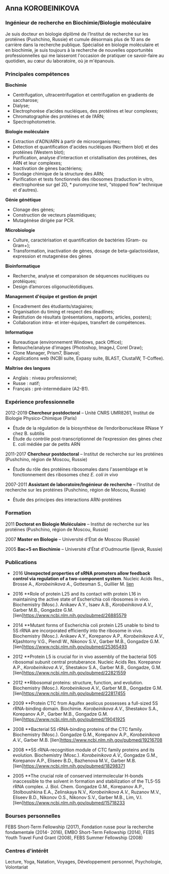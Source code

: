 ## Anna KOROBEINIKOVA
### Ingénieur de recherche en Biochimie/Biologie moléculaire
Je suis docteur en biologie diplômé de l’Institut de recherche sur les protéines (Pushchino, Russie) et cumule désormais plus de 10 ans de carrière dans la recherche publique. Spécialisé en biologie moléculaire et en biochimie, je suis toujours à la recherche de nouvelles opportunités professionnelles qui me laisseront l'occasion de pratiquer ce savoir-faire au quotidien, au cœur du laboratoire, où je m'épanouis.

### Principales compétences

**Biochimie**
* Centrifugation, ultracentrifugation et centrifugation en gradients de saccharose;
* Dialyse;
* Electrophorèse d’acides nucléiques, des protéines et leur complexes;
* Chromatographie des protéines et de l’ARN;
* Spectrophotometrie.

**Biologie moléculaire**
* Extraction d'ADN/ARN à partir de microorganismes;
* Détection et quantification d'acides nucléiques (Northern blot) et des protéines (Western blot);
* Purification, analyse d’interaction et cristallisation des protéines, des ARN et leur complexes; 
* Inactivation de gènes bactériens;
* Sondage chimique de la structure des ARN;
* Purification et tests fonctionnels des ribosomes (traduction in vitro, électrophorèse sur gel 2D, * puromycine test, “stopped flow” technique et d'autres).
 
**Génie génétique**
* Clonage des gènes;
* Construction de vecteurs plasmidiques;
* Mutagénèse dirigée par PCR.

**Microbiologie**
* Culture, caractérisation et quantification de bactéries (Gram- ou Gram+);
* Transformation, inactivation de gènes, dosage de beta-galactosidase, expression et mutagenèse des gènes 

**Bioinformatique**
* Recherche, analyse et comparaison de séquences nucléiques ou protéiques;
* Design d’amorces oligonucléotidiques.

**Management d'équipe et gestion de projet**
* Encadrement des étudiants/stagiaires;
* Organisation du timing et respect des deadlines;
* Restitution de résultats (présentations, rapports, articles, posters);
* Collaboration intra- et inter-équipes, transfert de compétences.

**Informatique**
* Bureautique (environnement Windows, pack Office); 
* Retouche/analyse d'images (Photoshop, ImageJ, Corel Draw);
* Clone Manager, Prism7, Biaeval;
* Applications web (NCBI suite, Expasy suite, BLAST, ClustalW, T-Coffee).

**Maîtrise des langues**
* Anglais : niveau professionnel;
* Russe : natif;
* Français : pré-intermédiaire (A2-B1).

### Expérience professionnelle

2012-2019 **Chercheur postdoctoral** – Unité CNRS UMR8261, Institut de Biologie Physico-Chimique (Paris)
* Étude de la régulation de la biosynthèse de l’endoribonucléase RNase Y chez B. subtilis
* Étude du contrôle post-transcriptionnel de l’expression des gènes chez E. coli médiée par de petits ARN

2011-2017 **Chercheur postdoctoral** – Institut de recherche sur les protéines (Pushchino, région de Moscou, Russie)
* Étude du rôle des protéines ribosomales dans l'assemblage et le fonctionnement des ribosomes chez _E. coli in vivo_

2007-2011 **Assistant de laboratoire/Ingénieur de recherche** – l'Institut de recherche sur les protéines (Pushchino, région de Moscou, Russie)
* Étude des principes des interactions ARN-protéines

### Formation

2011 **Doctorat en Biologie Moléculaire** – Institut de recherche sur les protéines (Pushchino, région de Moscou, Russie)

2007 **Master en Biologie** – Université d'État de Moscou (Russie)

2005 **Bac+5 en Biochimie** – Université d'État d'Oudmourtie (Ijevsk, Russie)

### Publications

* 2016 **Unexpected properties of sRNA promoters allow feedback control via regulation of a two-component system**. Nucleic Acids Res., Brosse A., _Korobeinikova А._, Gottesman S., Guillier M. [lien](https://www.ncbi.nlm.nih.gov/pubmed/27439713)

* 2016 **Role of protein L25 and its contact with protein L16 in maintaining the active state of Escherichia coli ribosomes in vivo. Biochemistry (Mosc.). Anikaev A.Y., Isaev A.B., _Korobeinikova A.V._, Garber M.B., Gongadze G.M.[lien]https://www.ncbi.nlm.nih.gov/pubmed/26885579

* 2014 **Mutant forms of Escherichia coli protein L25 unable to bind to 5S rRNA are incorporated efficiently into the ribosome in vivo. Biochemistry (Mosc.). Anikaev A.Y., Korepanov A.P., _Korobeinikova A.V._, Kljashtorny V.G., Piendl W., Nikonov S.V., Garber M.B., Gongadze G.M. [lien]https://www.ncbi.nlm.nih.gov/pubmed/25365493

* 2012 **Protein L5 is crucial for in vivo assembly of the bacterial 50S ribosomal subunit central protuberance. Nucleic Acids Res. Korepanov A.P., _Korobeinikova A.V._, Shestakov S.A., Garber M.B., Gongadze, G.M. [lien]https://www.ncbi.nlm.nih.gov/pubmed/22821559

* 2012 **Ribosomal proteins: structure, function, and evolution. Biochemistry (Mosc.). _Korobeinikova A.V._, Garber M.B., Gongadze G.M. [lien]https://www.ncbi.nlm.nih.gov/pubmed/22817455

* 2009 **Protein CTC from Aquifex aeolicus possesses a full-sized 5S rRNA-binding domain. Biochimie. _Korobeinikova A.V._, Shestakov S.A., Korepanov A.P., Garber M.B., Gongadze G.M. [lien]https://www.ncbi.nlm.nih.gov/pubmed/19041925

* 2008 **Bacterial 5S rRNA-binding proteins of the CTC family. Biochemistry (Mosc.). Gongadze G.M., Korepanov A.P., _Korobeinikova A.V._, Garber M.B. [lien]https://www.ncbi.nlm.nih.gov/pubmed/19216708

* 2008 **5S rRNA-recognition module of CTC family proteins and its evolution. Biochemistry (Mosc.). _Korobeinikova A.V._, Gongadze G.M., Korepanov A.P., Eliseev B.D., Bazhenova M.V., Garber M.B. [lien]https://www.ncbi.nlm.nih.gov/pubmed/18298371

* 2005 **The crucial role of conserved intermolecular H-bonds inaccessible to the solvent in formation and stabilization of the TL5-5S rRNA complex. J. Biol. Chem. Gongadze G.M., Korepanov A.P., Stolboushkina E.A., Zelinskaya N.V., _Korobeinikova A.V._, Ruzanov M.V., Eliseev B.D., Nikonov O.S., Nikonov S.V., Garber M.B., Lim, V.I. [lien]https://www.ncbi.nlm.nih.gov/pubmed/15718233

### Bourses personnelles

FEBS Short-Term Fellowship (2017), Fondation russe pour la recherche fondamentale (2014- 2016), EMBO Short-Term Fellowship (2014), FEBS Youth Travel Fund Grant (2008), FEBS Summer Fellowship (2008)

### Centres d'intérêt
Lecture, Yoga, Natation, Voyages, Développement personnel, Psychologie, Volontariat




